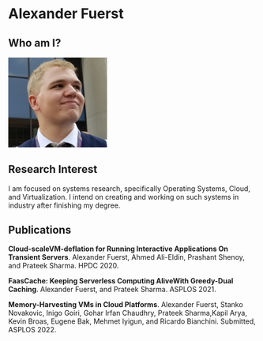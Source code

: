 # Alexander Fuerst

## Who am I?

<img src="assets/img.jpg" alt="drawing" width="200"/>

## Research Interest

I  am  focused  on  systems  research,  specifically  Operating  Systems,  Cloud, and Virtualization. I intend on creating and working on such systems in industry after finishing my degree.

## Publications

**Cloud-scaleVM-deflation for Running Interactive Applications On Transient Servers**.
Alexander  Fuerst,  Ahmed  Ali-Eldin,  Prashant  Shenoy,  and  Prateek  Sharma. HPDC 2020.

**FaasCache: Keeping Serverless Computing AliveWith Greedy-Dual Caching**.
Alexander Fuerst, and Prateek Sharma. ASPLOS 2021.

**Memory-Harvesting VMs in Cloud Platforms**.
Alexander Fuerst, Stanko Novakovic, Inigo Goiri, Gohar Irfan Chaudhry, Prateek Sharma,Kapil Arya, Kevin Broas, Eugene Bak, Mehmet Iyigun, and Ricardo Bianchini. Submitted, ASPLOS 2022.
